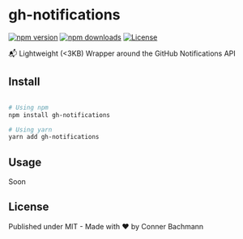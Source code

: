 # gh-notifications

[![npm version][npm-version-src]][npm-version-href]
[![npm downloads][npm-downloads-src]][npm-downloads-href]
[![License][license-src]][license-href]

📬 Lightweight (<3KB) Wrapper around the GitHub Notifications API

## Install

```sh

# Using npm
npm install gh-notifications

# Using yarn
yarn add gh-notifications
```

## Usage
Soon

## License

Published under MIT - Made with ❤️ by Conner Bachmann

<!-- Badges -->

[npm-version-src]: https://img.shields.io/npm/v/gh-notifications/latest.svg
[npm-version-href]: https://npmjs.com/package/gh-notifications
[npm-downloads-src]: https://img.shields.io/npm/dt/gh-notifications.svg
[npm-downloads-href]: https://npmjs.com/package/gh-notifications
[github-actions-ci-src]: https://github.com/intevel/gh-notifications/actions/workflows/ci.yml/badge.svg
[github-actions-ci-href]: https://github.com/intevel/gh-notifications/actions?query=workflow%3Aci
[license-src]: https://img.shields.io/npm/l/gh-notifications.svg
[license-href]: https://npmjs.com/package/gh-notifications